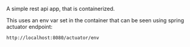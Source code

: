 A simple rest api app, that is containerized.

This uses an env var set in the container that can be seen using spring actuator endpoint:
```
http://localhost:8080/actuator/env
```

